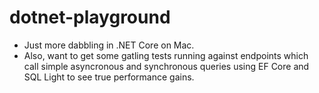 # dotnet-playground

* Just more dabbling in .NET Core on Mac.  
* Also, want to get some gatling tests running against endpoints which call simple 
asyncronous and synchronous queries using EF Core and SQL Light to see true performance gains.
